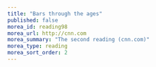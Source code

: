 ```yaml
---
title: "Bars through the ages"
published: false
morea_id: reading98
morea_url: http://cnn.com
morea_summary: "The second reading (cnn.com)"
morea_type: reading
morea_sort_order: 2
---
```


